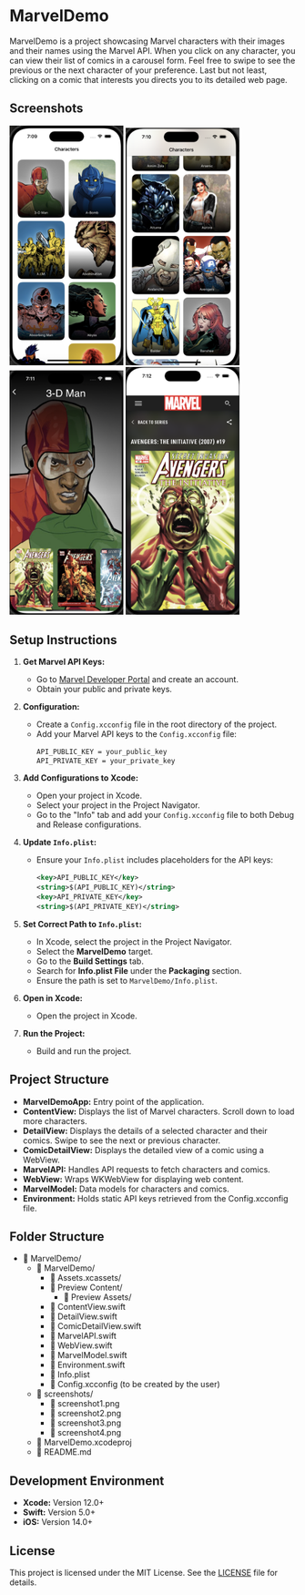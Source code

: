 # MarvelDemo

MarvelDemo is a project showcasing Marvel characters with their images and their names using the Marvel API. When you click on any character, you can view their list of comics in a carousel form. Feel free to swipe to see the previous or the next character of your preference. Last but not least, clicking on a comic that interests you directs you to its detailed web page.

## Screenshots
<p float="left">
  <img src="screenshots/screenshot1.png" alt="Screenshot 1" width="200"/>
  <img src="screenshots/screenshot2.png" alt="Screenshot 2" width="200"/>
  <img src="screenshots/screenshot3.png" alt="Screenshot 3" width="200"/>
  <img src="screenshots/screenshot4.png" alt="Screenshot 4" width="200"/>
</p>

## Setup Instructions

1. **Get Marvel API Keys:**
   - Go to [Marvel Developer Portal](https://developer.marvel.com/) and create an account.
   - Obtain your public and private keys.

2. **Configuration:**
   - Create a `Config.xcconfig` file in the root directory of the project.
   - Add your Marvel API keys to the `Config.xcconfig` file:
     ```plaintext
     API_PUBLIC_KEY = your_public_key
     API_PRIVATE_KEY = your_private_key
     ```

3. **Add Configurations to Xcode:**
   - Open your project in Xcode.
   - Select your project in the Project Navigator.
   - Go to the "Info" tab and add your `Config.xcconfig` file to both Debug and Release configurations.

4. **Update `Info.plist`:**
   - Ensure your `Info.plist` includes placeholders for the API keys:
     ```xml
     <key>API_PUBLIC_KEY</key>
     <string>$(API_PUBLIC_KEY)</string>
     <key>API_PRIVATE_KEY</key>
     <string>$(API_PRIVATE_KEY)</string>
     ```

5. **Set Correct Path to `Info.plist`:**
   - In Xcode, select the project in the Project Navigator.
   - Select the **MarvelDemo** target.
   - Go to the **Build Settings** tab.
   - Search for **Info.plist File** under the **Packaging** section.
   - Ensure the path is set to `MarvelDemo/Info.plist`.

6. **Open in Xcode:**
   - Open the project in Xcode.

7. **Run the Project:**
   - Build and run the project.

## Project Structure

- **MarvelDemoApp:** Entry point of the application.
- **ContentView:** Displays the list of Marvel characters. Scroll down to load more characters.
- **DetailView:** Displays the details of a selected character and their comics. Swipe to see the next or previous character.
- **ComicDetailView:** Displays the detailed view of a comic using a WebView.
- **MarvelAPI:** Handles API requests to fetch characters and comics.
- **WebView:** Wraps WKWebView for displaying web content.
- **MarvelModel:** Data models for characters and comics.
- **Environment:** Holds static API keys retrieved from the Config.xcconfig file.

## Folder Structure

- 📁 MarvelDemo/
  - 📁 MarvelDemo/
    - 📁 Assets.xcassets/
    - 📁 Preview Content/
      - 📁 Preview Assets/
    - 📄 ContentView.swift
    - 📄 DetailView.swift
    - 📄 ComicDetailView.swift
    - 📄 MarvelAPI.swift
    - 📄 WebView.swift
    - 📄 MarvelModel.swift
    - 📄 Environment.swift
    - 📄 Info.plist
    - 📄 Config.xcconfig (to be created by the user)
  - 📁 screenshots/
    - 📄 screenshot1.png
    - 📄 screenshot2.png
    - 📄 screenshot3.png
    - 📄 screenshot4.png
  - 📄 MarvelDemo.xcodeproj
  - 📄 README.md

## Development Environment

- **Xcode:** Version 12.0+
- **Swift:** Version 5.0+
- **iOS:** Version 14.0+

## License

This project is licensed under the MIT License. See the [LICENSE](LICENSE) file for details.


